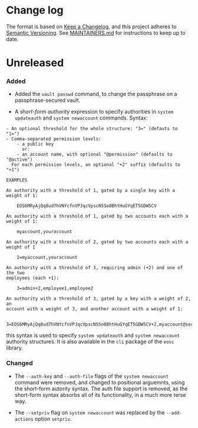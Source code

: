 # Change log

The format is based on
[Keep a Changelog](https://keepachangelog.com/en/1.0.0/), and this
project adheres to
[Semantic Versioning](https://semver.org/spec/v2.0.0.html). See
[MAINTAINERS.md](./MAINTAINERS.md) for instructions to keep up to
date.

# Unreleased

### Added

* Added the `vault passwd` command, to change the passphrase on a
  passphrase-secured vault.

* A _short-form authority_ expression to specify authorities in `system updateauth` and `system newaccount` commands. Syntax:

```
- An optional threshold for the whole structure: "3=" (defauts to "1=")
- Comma-separated permission levels:
    - a public key
      or:
    - an account name, with optional "@permission" (defaults to "@active")
  For each permission levels, an optional "+2" suffix (defaults to "+1")

EXAMPLES

An authority with a threshold of 1, gated by a single key with a
weight of 1:

    EOS6MRyAjQq8ud7hVNYcfnVPJqcVpscN5So8BhtHuGYqET5GDW5CV

An authority with a threshold of 1, gated by two accounts each with a weight of 1:

    myaccount,youraccount

An authority with a threshold of 2, gated by two accounts each with a weight of 1

    2=myaccount,youraccount

An authority with a threshold of 3, requiring admin (+2) and one of the two
employees (each +1):

    3=admin+2,employee1,employee2

An authority with a threshold of 3, gated by a key with a weight of 2, an
account with a weight of 3, and another account with a weight of 1:

    3=EOS6MRyAjQq8ud7hVNYcfnVPJqcVpscN5So8BhtHuGYqET5GDW5CV+2,myaccount@secureperm+3,youraccount
```

this syntax is used to specify `system updateauth` and `system
newaccount` authority structures.  It is also available in the `cli`
package of the `eosc` library.

### Changed

* The `--auth-key` and `--auth-file` flags of the `system newaccount` command were removed, and changed to positional arguemnts, using the short-form autority syntax. The auth file support is removed, as the short-form syntax absorbs all of its functionality, in a much more terse way.

* The `--setpriv` flag on `system newaccount` was replaced by the `--add-actions` option `setpriv`.
